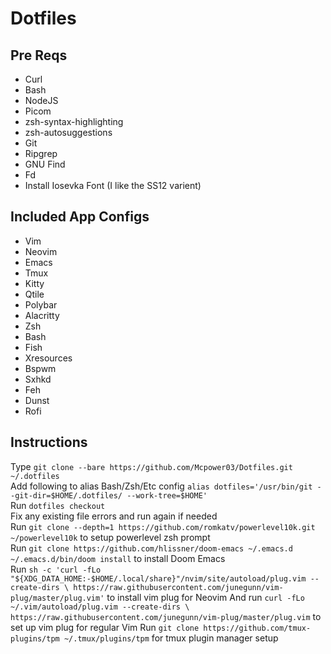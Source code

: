# Dotfiles

## Pre Reqs
- Curl
- Bash
- NodeJS
- Picom
- zsh-syntax-highlighting
- zsh-autosuggestions
- Git
- Ripgrep
- GNU Find
- Fd
- Install Iosevka Font (I like the SS12 varient)

## Included App Configs
- Vim
- Neovim
- Emacs
- Tmux
- Kitty
- Qtile
- Polybar
- Alacritty
- Zsh
- Bash
- Fish
- Xresources
- Bspwm
- Sxhkd
- Feh
- Dunst
- Rofi

## Instructions
Type `git clone --bare https://github.com/Mcpower03/Dotfiles.git ~/.dotfiles`  
Add following to alias Bash/Zsh/Etc config `alias dotfiles='/usr/bin/git --git-dir=$HOME/.dotfiles/ --work-tree=$HOME'`  
Run `dotfiles checkout`  
Fix any existing file errors and run again if needed  
Run `git clone --depth=1 https://github.com/romkatv/powerlevel10k.git ~/powerlevel10k` to setup powerlevel zsh prompt  
Run `git clone https://github.com/hlissner/doom-emacs ~/.emacs.d  ~/.emacs.d/bin/doom install` to install Doom Emacs  
Run `sh -c 'curl -fLo "${XDG_DATA_HOME:-$HOME/.local/share}"/nvim/site/autoload/plug.vim --create-dirs \
       https://raw.githubusercontent.com/junegunn/vim-plug/master/plug.vim'` to install vim plug for Neovim
And run `curl -fLo ~/.vim/autoload/plug.vim --create-dirs \
    https://raw.githubusercontent.com/junegunn/vim-plug/master/plug.vim` to set up vim plug for regular Vim
Run `git clone https://github.com/tmux-plugins/tpm ~/.tmux/plugins/tpm` for tmux plugin manager setup

